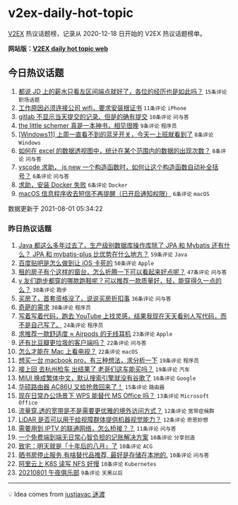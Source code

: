# v2ex-daily-hot-topic

[V2EX](https://www.v2ex.com/) 热议话题榜，记录从 2020-12-18 日开始的 V2EX 热议话题榜单。

**网站版：[V2EX daily hot topic web](https://boojack.github.io/v2ex-daily-hot-topic-web/)**

## 今日热议话题

<!-- TODAY BEGIN -->

1. [都说 JD 上的薪水只看左区间端点就好了，各位的经历也是如此吗？](https://www.v2ex.com/t/792951) `15条评论` `职场话题`
1. [工作原因必须连接公司 wifi，要求安装根证书](https://www.v2ex.com/t/792969) `11条评论` `iPhone`
1. [gitlab 不显示当天提交的记录、但是的确有提交](https://www.v2ex.com/t/792966) `10条评论` `问与答`
1. [the little schemer 真是一本神书，相见很晚](https://www.v2ex.com/t/792958) `9条评论` `程序员`
1. [[Windows11] 上周一直看不到的蓝牙开关，今天一上班就看到了](https://www.v2ex.com/t/792942) `8条评论` `Windows`
1. [如何在 excel 的数据透视图中，统计在某个范围内的数据的出现次数？](https://www.v2ex.com/t/792941) `8条评论` `问与答`
1. [vscode 求助， js new 一个构造函数时，如何让这个构造函数自动补全括号？](https://www.v2ex.com/t/792955) `6条评论` `问与答`
1. [求助，安装 Docker 失败](https://www.v2ex.com/t/792953) `6条评论` `Docker`
1. [macOS 信息程序收去短信不再提醒（已开启通知权限）](https://www.v2ex.com/t/792944) `6条评论` `macOS`

数据更新于 2021-08-01 05:34:22

<!-- TODAY END -->

### 昨日热议话题

<!-- YESTERDAY BEGIN -->

1. [Java 都这么多年过去了，生产级别数据库操作库除了 JPA 和 Mybatis 还有什么？ JPA 和 mybatis-plus 比优势在什么地方？](https://www.v2ex.com/t/792830) `59条评论` `Java`
1. [百度贴吧是怎么做到让 iOS 卡死的](https://www.v2ex.com/t/792836) `50条评论` `Apple`
1. [租的房子有个这样的窗台，怎么折腾一下可以看起来好点呢？](https://www.v2ex.com/t/792843) `47条评论` `问与答`
1. [v 友们跑步都穿的哪款跑鞋呢？可以推荐一款质量好，轻，能穿得久一点的么？](https://www.v2ex.com/t/792833) `38条评论` `跑步`
1. [买房了，首套资格没了，说说买房折扣事](https://www.v2ex.com/t/792874) `36条评论` `问与答`
1. [奇葩的需求](https://www.v2ex.com/t/792876) `30条评论` `程序员`
1. [写着写着代码，跑去 YouTube 上找灵感，结果我现在天天看别人写代码，而不是自己写了。](https://www.v2ex.com/t/792860) `24条评论` `程序员`
1. [求推荐一款舒适度 ≈ Airpods 的无线耳机](https://www.v2ex.com/t/792828) `23条评论` `Apple`
1. [还有比豆瓣更垃圾的客户端吗？](https://www.v2ex.com/t/792858) `22条评论` `问与答`
1. [怎么才能在 Mac 上看电视？](https://www.v2ex.com/t/792831) `22条评论` `macOS`
1. [想买一台 macbook pro，有三种想法，求分析一下](https://www.v2ex.com/t/792925) `19条评论` `程序员`
1. [接上回 去杭州检车 出结果了 老哥们这车能买吗？](https://www.v2ex.com/t/792906) `19条评论` `汽车`
1. [MIUI 换成繁体中文，默认搜索引擎就没有谷歌了](https://www.v2ex.com/t/792825) `16条评论` `Google`
1. [华硕路由器 AC86U 又给抢救回来了！](https://www.v2ex.com/t/792880) `15条评论` `路由器`
1. [现在日常办公场景下 WPS 能替代 MS Office 吗？](https://www.v2ex.com/t/792879) `13条评论` `Microsoft Office`
1. [流量穿.透的宽带是不是需要更优雅的境外访问方式？](https://www.v2ex.com/t/792933) `12条评论` `宽带症候群`
1. [LiDAR 是否可以用于给视障群体提供机器视觉能力？](https://www.v2ex.com/t/792864) `12条评论` `奇思妙想`
1. [需要用到 IPTV 的联通网络，怎么桥接？？](https://www.v2ex.com/t/792871) `11条评论` `问与答`
1. [一个免费端到端无日常心智负担的记账解决方案](https://www.v2ex.com/t/792877) `10条评论` `分享创造`
1. [致宅：明天就是「十年后的八月」了](https://www.v2ex.com/t/792863) `10条评论` `ACG`
1. [晒书房停止服务,有啥替代品推荐, 最好是存储在本地的.](https://www.v2ex.com/t/792859) `10条评论` `问与答`
1. [阿里云上 K8S 读写 NFS 好慢](https://www.v2ex.com/t/792835) `10条评论` `Kubernetes`
1. [20210801 午夜俱乐部](https://www.v2ex.com/t/792931) `9条评论` `天黑以后`

<!-- YESTERDAY END -->

---

💡 Idea comes from [justjavac 迷渡](https://github.com/justjavac/)
